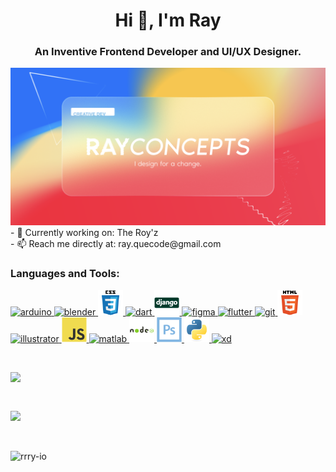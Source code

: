 <h1 align="center">Hi 👋, I'm Ray</h1>
<h3 align="center">An Inventive Frontend Developer and UI/UX Designer.</h3>
<img src="https://github.com/ray-concepts/ray-concepts/blob/main/resources/rc_wlcm_banner_1280x640_v1.1.png" alt="Welcome to Ray Concepts ^_^"/>
<!---Trophies
7
<p align="left"> <a href="https://github.com/ryo-ma/github-profile-trophy"><img src="https://github-profile-trophy.vercel.app/?username=rrry-io" alt="rrry-io" /></a> </p>
--->
- 🔭 Currently working on: <a href="https://theroyz.com" style='text-decoration: none;'>The Roy'z</a>
<br>
- 📫 Reach me directly at: ray.quecode@gmail.com
<h3 align="left">Languages and Tools:</h3>
<p align="left"> 
  <a href="https://www.arduino.cc/" target="_blank"> <img src="https://cdn.worldvectorlogo.com/logos/arduino-1.svg" alt="arduino" width="40" height="40"/> </a> <a href="https://www.blender.org/" target="_blank"> <img src="https://download.blender.org/branding/community/blender_community_badge_white.svg" alt="blender" width="40" height="40"/> </a> 
  <a href="https://www.w3schools.com/css/" target="_blank"> <img src="https://raw.githubusercontent.com/devicons/devicon/master/icons/css3/css3-original-wordmark.svg" alt="css3" width="40" height="40"/> </a> 
  <a href="https://dart.dev" target="_blank"> <img src="https://www.vectorlogo.zone/logos/dartlang/dartlang-icon.svg" alt="dart" width="40" height="40"/> </a> 
  <a href="https://www.djangoproject.com/" target="_blank"> <img src="https://raw.githubusercontent.com/devicons/devicon/master/icons/django/django-original.svg" alt="django" width="40" height="40"/> </a> 
  <a href="https://www.figma.com/" target="_blank"> <img src="https://www.vectorlogo.zone/logos/figma/figma-icon.svg" alt="figma" width="40" height="40"/> </a> 
  <a href="https://flutter.dev" target="_blank"> <img src="https://www.vectorlogo.zone/logos/flutterio/flutterio-icon.svg" alt="flutter" width="40" height="40"/> </a> <a href="https://git-scm.com/" target="_blank"> <img src="https://www.vectorlogo.zone/logos/git-scm/git-scm-icon.svg" alt="git" width="40" height="40"/> </a> 
  <a href="https://www.w3.org/html/" target="_blank"> <img src="https://raw.githubusercontent.com/devicons/devicon/master/icons/html5/html5-original-wordmark.svg" alt="html5" width="40" height="40"/> </a> <a href="https://www.adobe.com/in/products/illustrator.html" target="_blank"> <img src="https://www.vectorlogo.zone/logos/adobe_illustrator/adobe_illustrator-icon.svg" alt="illustrator" width="40" height="40"/> </a> 
  <a href="https://developer.mozilla.org/en-US/docs/Web/JavaScript" target="_blank"> <img src="https://raw.githubusercontent.com/devicons/devicon/master/icons/javascript/javascript-original.svg" alt="javascript" width="40" height="40"/> </a> 
  <a href="https://www.mathworks.com/" target="_blank"> <img src="https://upload.wikimedia.org/wikipedia/commons/2/21/Matlab_Logo.png" alt="matlab" width="40" height="40"/> </a> <a href="https://nodejs.org" target="_blank"> <img src="https://raw.githubusercontent.com/devicons/devicon/master/icons/nodejs/nodejs-original-wordmark.svg" alt="nodejs" width="40" height="40"/> </a> 
  <a href="https://www.photoshop.com/en" target="_blank"> <img src="https://raw.githubusercontent.com/devicons/devicon/master/icons/photoshop/photoshop-line.svg" alt="photoshop" width="40" height="40"/> </a> <a href="https://www.python.org" target="_blank"> <img src="https://raw.githubusercontent.com/devicons/devicon/master/icons/python/python-original.svg" alt="python" width="40" height="40"/> </a> 
  <a href="https://www.adobe.com/products/xd.html" target="_blank"> <img src="https://cdn.worldvectorlogo.com/logos/adobe-xd.svg" alt="xd" width="40" height="40"/> </a> 
</p>
<br>
<!---<p><img align="left" src="https://github-readme-stats.vercel.app/api/top-langs?username=rrry-io&show_icons=true&locale=en&layout=compact" alt="rrry-io" /></p><--->

    
<p>&nbsp;<img align="left" width="48%" src="https://github-readme-stats.vercel.app/api?username=ray-concepts&show_icons=true&theme=radical&hide_border=true&border_radius=25px" /></p>
<br>
<p><img width="48%" src="https://github-readme-stats.vercel.app/api/top-langs/?username=ray-concepts&theme=radical&hide_border=true&layout=compact&card_width=445&bg_color=00000000" /></p>
<br>
<p align="left"> <img src="https://komarev.com/ghpvc/?username=rrry-io&label=Profile%20views&color=0e75b6&style=flat" alt="rrry-io" /> </p>
